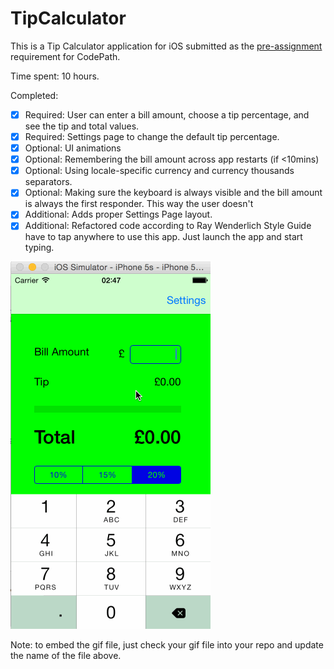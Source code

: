 # TipCalculator

This is a Tip Calculator application for iOS submitted as the [pre-assignment](https://gist.github.com/timothy1ee/7747214) requirement for CodePath.

Time spent: 10 hours.

Completed:

* [X] Required: User can enter a bill amount, choose a tip percentage, and see the tip and total values.
* [X] Required: Settings page to change the default tip percentage.
* [X] Optional: UI animations
* [X] Optional: Remembering the bill amount across app restarts (if <10mins)
* [X] Optional: Using locale-specific currency and currency thousands separators.
* [X] Optional: Making sure the keyboard is always visible and the bill amount is always the first responder. This way the user doesn't 
* [X] Additional: Adds proper Settings Page layout.
* [X] Additional: Refactored code according to Ray Wenderlich Style Guide
have to tap anywhere to use this app. Just launch the app and start typing.

![Video Walkthrough](https://raw.githubusercontent.com/kchens/codepath_calculator/master/codePath.gif)

Note: to embed the gif file, just check your gif file into your repo and update the name of the file above.
